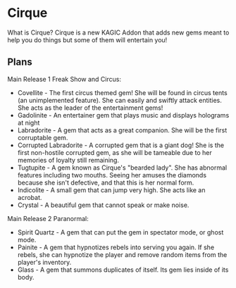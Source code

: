# Cirque
What is Cirque? Cirque is a new KAGIC Addon that adds new gems meant to help you do things but some of them will entertain you!

## Plans
Main Release 1 Freak Show and Circus:
* Covellite - The first circus themed gem! She will be found in circus tents (an unimplemented feature). She can easily and swiftly attack entities. She acts as the leader of the entertainment gems!
* Gadolinite - An entertainer gem that plays music and displays holograms at night
* Labradorite - A gem that acts as a great companion. She will be the first corruptable gem.
* Corrupted Labradorite - A corrupted gem that is a giant dog! She is the first non-hostile corrupted gem, as she will be tameable due to her memories of loyalty still remaining.
* Tugtupite - A gem known as Cirque's "bearded lady". She has abnormal features including two mouths. Seeing her amuses the diamonds because she isn't defective, and that this is her normal form.
* Indicolite - A small gem that can jump very high. She acts like an acrobat.
* Crystal - A beautiful gem that cannot speak or make noise. 

Main Release 2 Paranormal:
* Spirit Quartz - A gem that can put the gem in spectator mode, or ghost mode.
* Painite - A gem that hypnotizes rebels into serving you again. If she rebels, she can hypnotize the player and remove random items from the player's inventory.
* Glass - A gem that summons duplicates of itself. Its gem lies inside of its body.
